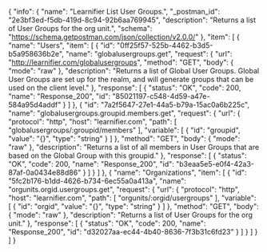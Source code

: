 {
  "info": {
    "name": "Learnifier List User Groups.",
    "_postman_id": "2e3bf3ed-f5db-419d-8c94-92b6aa769945",
    "description": "Returns a list of User Groups for the org unit.",
    "schema": "https://schema.getpostman.com/json/collection/v2.0.0/"
  },
  "item": [
    {
      "name": "Users",
      "item": [
        {
          "id": "0ff25f57-525b-4462-b3d5-b5a958636b2e",
          "name": "globalusergroups.get",
          "request": {
            "url": "http://learnifier.com/globalusergroups",
            "method": "GET",
            "body": {
              "mode": "raw"
            },
            "description": "Returns a list of Global User Groups. Global User Groups are set up for the realm, and will generate groups that can be used on the client level."
          },
          "response": [
            {
              "status": "OK",
              "code": 200,
              "name": "Response_200",
              "id": "85021197-c548-4d59-a47e-584a95d4addf"
            }
          ]
        },
        {
          "id": "7a2f5647-27e1-44a5-b79a-15ac0a6b225c",
          "name": "globalusergroups.groupid.members.get",
          "request": {
            "url": {
              "protocol": "http",
              "host": "learnifier.com",
              "path": [
                "globalusergroups/:groupid/members"
              ],
              "variable": [
                {
                  "id": "groupid",
                  "value": "{}",
                  "type": "string"
                }
              ]
            },
            "method": "GET",
            "body": {
              "mode": "raw"
            },
            "description": "Returns a list of all members in User Groups that are based on the Global Group with this groupid."
          },
          "response": [
            {
              "status": "OK",
              "code": 200,
              "name": "Response_200",
              "id": "b3eaa5e5-e0f4-42a3-87af-0a0434e88d86"
            }
          ]
        }
      ]
    },
    {
      "name": "Organizations",
      "item": [
        {
          "id": "5fc2b176-b1dd-4626-b734-6ec55a0a413a",
          "name": "orgunits.orgid.usergroups.get",
          "request": {
            "url": {
              "protocol": "http",
              "host": "learnifier.com",
              "path": [
                "orgunits/:orgid/usergroups"
              ],
              "variable": [
                {
                  "id": "orgid",
                  "value": "{}",
                  "type": "string"
                }
              ]
            },
            "method": "GET",
            "body": {
              "mode": "raw"
            },
            "description": "Returns a list of User Groups for the org unit."
          },
          "response": [
            {
              "status": "OK",
              "code": 200,
              "name": "Response_200",
              "id": "d32027aa-ec44-4b40-8636-7f3b31c6fd23"
            }
          ]
        }
      ]
    }
  ]
}